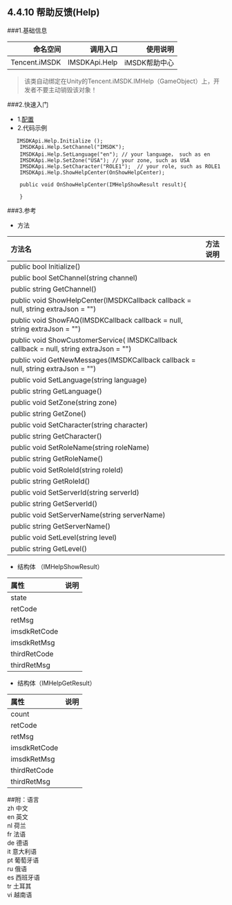## 4.4.10 帮助反馈(Help)

###1.基础信息

|命名空间	| 调用入口|	使用说明|    
|--:|--:|--:|   
|Tencent.iMSDK|	IMSDKApi.Help|	iMSDK帮助中心|
> 该类自动绑定在Unity的Tencent.iMSDK.IMHelp（GameObject）上，开发者不要主动销毁该对象！    

###2.快速入门        
+ 1.[配置](../Channel/help.md)
+ 2.代码示例
```
   IMSDKApi.Help.Initialize ();
	IMSDKApi.Help.SetChannel("IMSDK");
	IMSDKApi.Help.SetLanguage("en"); // your language， such as en
	IMSDKApi.Help.SetZone("USA"); // your zone, such as USA
	IMSDKApi.Help.SetCharacter("ROLE1");  // your role, such as ROLE1
	IMSDKApi.Help.ShowHelpCenter(OnShowHelpCenter);

	public void OnShowHelpCenter(IMHelpShowResult result){
		
	}
```
###3.参考   
+ 方法      

|方法名|方法说明|   
|:--|:--|   
|public bool Initialize()||   
|	public bool SetChannel(string channel)||   
| public string GetChannel()||  
| public void ShowHelpCenter(IMSDKCallback<IMHelpShowResult> callback = null, string extraJson = "")||  
|public void ShowFAQ(IMSDKCallback<IMHelpShowResult> callback = null, string extraJson = "") || 
|public void ShowCustomerService( IMSDKCallback<IMHelpShowResult> callback = null, string extraJson = "")||
|	public void GetNewMessages(IMSDKCallback<IMHelpGetResult> callback = null, string extraJson = "")||
|public void SetLanguage(string language)||
|public string GetLanguage()|| 
|public void SetZone(string zone)||
|public string GetZone()||
|	public void SetCharacter(string character)|| 
|public string GetCharacter()||
|	public void SetRoleName(string roleName)||
|	public string GetRoleName()||
|public void SetRoleId(string roleId)||
|public string GetRoleId()||
|public void SetServerId(string serverId)||
|	public string GetServerId()||   
|public void SetServerName(string serverName)||   
|public string GetServerName()||    	
|public void SetLevel(string level)||   
|public string GetLevel()||    

+ 结构体 （IMHelpShowResult）  

|属性|说明|   
|:--|:--|   
|state||   
|retCode||
|retMsg||   
|imsdkRetCode||
|imsdkRetMsg||
|thirdRetCode||
|thirdRetMsg||    

+ 结构体（IMHelpGetResult）    

|属性|说明|   
|:--|:--|   
|count||   
|retCode||
|retMsg||   
|imsdkRetCode||
|imsdkRetMsg||
|thirdRetCode||
|thirdRetMsg||   

##附：语言   
zh  中文    
en  英文      
nl  荷兰       
fr  法语    
de  德语  
it  意大利语      
pt  葡萄牙语   
ru  俄语    
es  西班牙语       
tr  土耳其     
vi  越南语   
